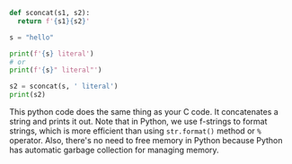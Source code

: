 ```python
def sconcat(s1, s2):
  return f'{s1}{s2}'

s = "hello"

print(f'{s} literal')
# or 
print(f'{s}" literal"')

s2 = sconcat(s, ' literal')
print(s2)
```

This python code does the same thing as your C code. It concatenates a string and prints it out. Note that in Python, we use f-strings to format strings, which is more efficient than using `str.format()` method or `%` operator. Also, there's no need to free memory in Python because Python has automatic garbage collection for managing memory.
